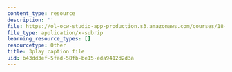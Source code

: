 ```yaml
---
content_type: resource
description: ''
file: https://ol-ocw-studio-app-production.s3.amazonaws.com/courses/18-01sc-single-variable-calculus-fall-2010/b43dd3ef5fad58fbbe15eda9412d2d3a_-MI0b4h3rS0.vtt
file_type: application/x-subrip
learning_resource_types: []
resourcetype: Other
title: 3play caption file
uid: b43dd3ef-5fad-58fb-be15-eda9412d2d3a
---
```

